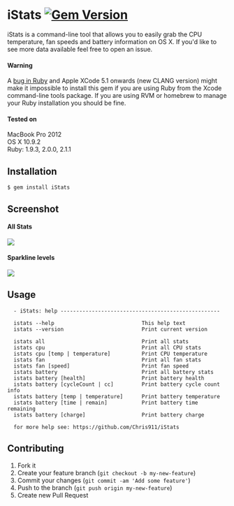 iStats [![Gem Version](https://badge.fury.io/rb/iStats.svg)](http://badge.fury.io/rb/iStats)
======

iStats is a command-line tool that allows you to easily grab the CPU temperature, fan speeds and battery information on OS X. If you'd like to see more data available feel free to open an issue. 

#### Warning
A [bug in Ruby](https://bugs.ruby-lang.org/issues/9624) and Apple XCode 5.1 onwards (new CLANG version) might make it impossible to install this gem if you are using Ruby from the Xcode command-line tools package. If you are using RVM or homebrew to manage your Ruby installation you should be fine.

#### Tested on
MacBook Pro 2012<br>
OS X 10.9.2<br>
Ruby: 1.9.3, 2.0.0, 2.1.1<br>

## Installation

    $ gem install iStats

## Screenshot
#### All Stats
![](http://i.imgur.com/f3tCnnW.png)

#### Sparkline levels
![](http://i.imgur.com/ht2NZCL.gif)

## Usage

```
  - iStats: help ---------------------------------------------------

  istats --help                            This help text
  istats --version                         Print current version

  istats all                               Print all stats
  istats cpu                               Print all CPU stats
  istats cpu [temp | temperature]          Print CPU temperature
  istats fan                               Print all fan stats
  istats fan [speed]                       Print fan speed
  istats battery                           Print all battery stats
  istats battery [health]                  Print battery health
  istats battery [cycleCount | cc]         Print battery cycle count info
  istats battery [temp | temperature]      Print battery temperature
  istats battery [time | remain]           Print battery time remaining
  istats battery [charge]                  Print battery charge

  for more help see: https://github.com/Chris911/iStats
```

## Contributing

1. Fork it
2. Create your feature branch (`git checkout -b my-new-feature`)
3. Commit your changes (`git commit -am 'Add some feature'`)
4. Push to the branch (`git push origin my-new-feature`)
5. Create new Pull Request
